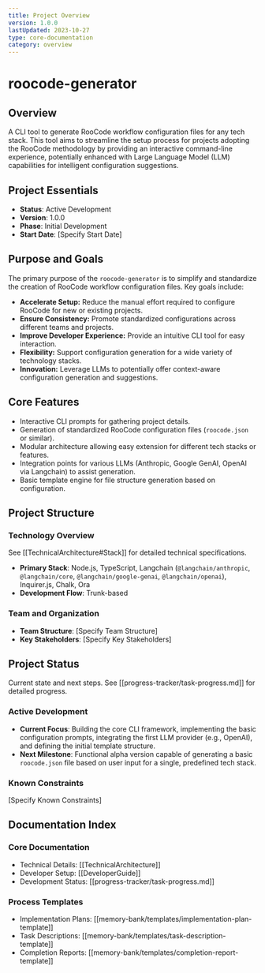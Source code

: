 ```yaml
---
title: Project Overview
version: 1.0.0
lastUpdated: 2023-10-27
type: core-documentation
category: overview
---
```


# roocode-generator

## Overview

A CLI tool to generate RooCode workflow configuration files for any tech stack. This tool aims to streamline the setup process for projects adopting the RooCode methodology by providing an interactive command-line experience, potentially enhanced with Large Language Model (LLM) capabilities for intelligent configuration suggestions.

## Project Essentials

- **Status**: Active Development
- **Version**: 1.0.0
- **Phase**: Initial Development
- **Start Date**: [Specify Start Date]

## Purpose and Goals

The primary purpose of the `roocode-generator` is to simplify and standardize the creation of RooCode workflow configuration files. Key goals include:

- **Accelerate Setup:** Reduce the manual effort required to configure RooCode for new or existing projects.
- **Ensure Consistency:** Promote standardized configurations across different teams and projects.
- **Improve Developer Experience:** Provide an intuitive CLI tool for easy interaction.
- **Flexibility:** Support configuration generation for a wide variety of technology stacks.
- **Innovation:** Leverage LLMs to potentially offer context-aware configuration generation and suggestions.

## Core Features

- Interactive CLI prompts for gathering project details.
- Generation of standardized RooCode configuration files (`roocode.json` or similar).
- Modular architecture allowing easy extension for different tech stacks or features.
- Integration points for various LLMs (Anthropic, Google GenAI, OpenAI via Langchain) to assist generation.
- Basic template engine for file structure generation based on configuration.

## Project Structure

### Technology Overview

See [[TechnicalArchitecture#Stack]] for detailed technical specifications.

- **Primary Stack**: Node.js, TypeScript, Langchain (`@langchain/anthropic`, `@langchain/core`, `@langchain/google-genai`, `@langchain/openai`), Inquirer.js, Chalk, Ora
- **Development Flow**: Trunk-based

### Team and Organization

- **Team Structure**: [Specify Team Structure]
- **Key Stakeholders**: [Specify Key Stakeholders]

## Project Status

Current state and next steps. See [[progress-tracker/task-progress.md]] for detailed progress.

### Active Development

- **Current Focus**: Building the core CLI framework, implementing the basic configuration prompts, integrating the first LLM provider (e.g., OpenAI), and defining the initial template structure.
- **Next Milestone**: Functional alpha version capable of generating a basic `roocode.json` file based on user input for a single, predefined tech stack.

### Known Constraints

[Specify Known Constraints]

## Documentation Index

### Core Documentation

- Technical Details: [[TechnicalArchitecture]]
- Developer Setup: [[DeveloperGuide]]
- Development Status: [[progress-tracker/task-progress.md]]

### Process Templates

- Implementation Plans: [[memory-bank/templates/implementation-plan-template]]
- Task Descriptions: [[memory-bank/templates/task-description-template]]
- Completion Reports: [[memory-bank/templates/completion-report-template]]
